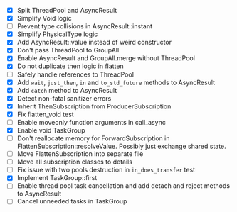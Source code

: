 - [x] Split ThreadPool and AsyncResult
- [x] Simplify Void logic
- [ ] Prevent type collisions in AsyncResult::instant
- [x] Simplify PhysicalType logic
- [x] Add AsyncResult::value instead of weird constructor
- [x] Don't pass ThreadPool to GroupAll
- [x] Enable AsyncResult and GroupAll.merge without ThreadPool
- [x] Do not duplicate then logic in flatten
- [ ] Safely handle references to ThreadPool
- [x] Add `wait`, `just_then`, `in` and `to_std_future` methods to AsyncResult
- [x] Add `catch` method to AsyncResult
- [x] Detect non-fatal sanitizer errors
- [x] Inherit ThenSubscription from ProducerSubscription
- [x] Fix flatten_void test
- [ ] Enable moveonly function arguments in call_async
- [x] Enable void TaskGroup
- [ ] Don't reallocate memory for ForwardSubscription in FlattenSubscription::resolveValue. Possibly just exchange shared state.
- [ ] Move FlattenSubscription into separate file
- [ ] Move all subscription classes to details
- [ ] Fix issue with two pools destruction in `in_does_transfer` test
- [x] Implement TaskGroup::first
- [ ] Enable thread pool task cancellation and add detach and reject methods to AsyncResult
- [ ] Cancel unneeded tasks in TaskGroup
